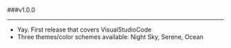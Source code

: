 ###v1.0.0

---

- Yay. First release that covers VisualStudioCode
- Three themes/color schemes available: Night Sky, Serene, Ocean
